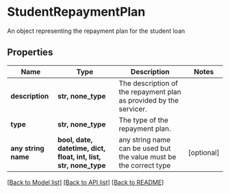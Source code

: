 # StudentRepaymentPlan

An object representing the repayment plan for the student loan

## Properties
Name | Type | Description | Notes
------------ | ------------- | ------------- | -------------
**description** | **str, none_type** | The description of the repayment plan as provided by the servicer. | 
**type** | **str, none_type** | The type of the repayment plan. | 
**any string name** | **bool, date, datetime, dict, float, int, list, str, none_type** | any string name can be used but the value must be the correct type | [optional]

[[Back to Model list]](../README.md#documentation-for-models) [[Back to API list]](../README.md#documentation-for-api-endpoints) [[Back to README]](../README.md)



